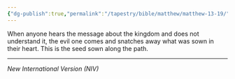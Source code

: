 ```yaml
---
{"dg-publish":true,"permalink":"/tapestry/bible/matthew/matthew-13-19/","title":"Matthew 13:19","hide":true,"tags":["bible-verse","bible-verse"],"dgHomeLink":true,"dgShowLocalGraph":true,"dgEnableSearch":true}
---
```



When anyone hears the message about the kingdom and does not understand it, the evil one comes and snatches away what was sown in their heart. This is the seed sown along the path.

---
*New International Version (NIV)*